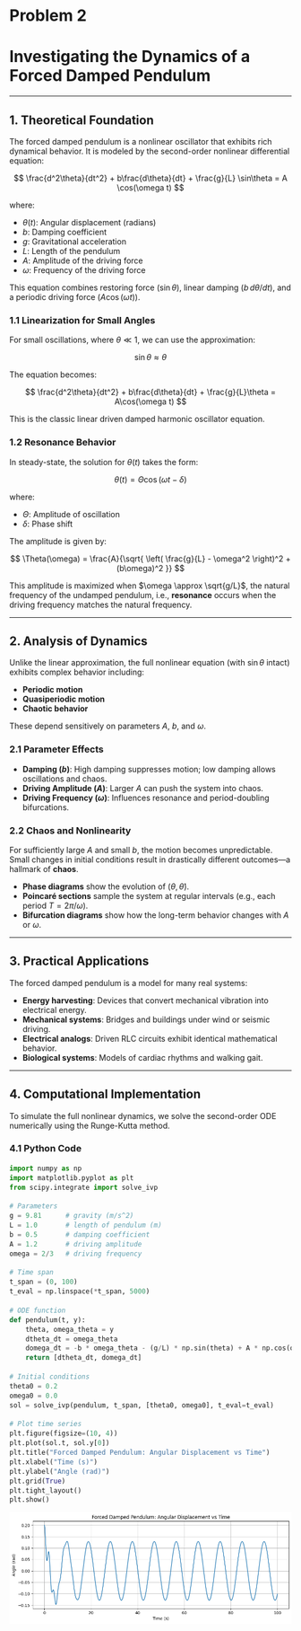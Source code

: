 # Problem 2 

# Investigating the Dynamics of a Forced Damped Pendulum

---

## 1. Theoretical Foundation

The forced damped pendulum is a nonlinear oscillator that exhibits rich dynamical behavior. It is modeled by the second-order nonlinear differential equation:

$$
\frac{d^2\theta}{dt^2} + b\frac{d\theta}{dt} + \frac{g}{L} \sin\theta = A \cos(\omega t)
$$

where:

- $\theta(t)$: Angular displacement (radians)
- $b$: Damping coefficient
- $g$: Gravitational acceleration
- $L$: Length of the pendulum
- $A$: Amplitude of the driving force
- $\omega$: Frequency of the driving force

This equation combines restoring force ($\sin\theta$), linear damping ($b \, d\theta/dt$), and a periodic driving force ($A \cos(\omega t)$).

### 1.1 Linearization for Small Angles

For small oscillations, where $\theta \ll 1$, we can use the approximation:

$$
\sin\theta \approx \theta
$$

The equation becomes:

$$
\frac{d^2\theta}{dt^2} + b\frac{d\theta}{dt} + \frac{g}{L}\theta = A\cos(\omega t)
$$

This is the classic linear driven damped harmonic oscillator equation.

### 1.2 Resonance Behavior

In steady-state, the solution for $\theta(t)$ takes the form:

$$
\theta(t) = \Theta \cos(\omega t - \delta)
$$

where:

- $\Theta$: Amplitude of oscillation
- $\delta$: Phase shift

The amplitude is given by:

$$
\Theta(\omega) = \frac{A}{\sqrt{ \left( \frac{g}{L} - \omega^2 \right)^2 + (b\omega)^2 }}
$$

This amplitude is maximized when $\omega \approx \sqrt{g/L}$, the natural frequency of the undamped pendulum, i.e., **resonance** occurs when the driving frequency matches the natural frequency.

---

## 2. Analysis of Dynamics

Unlike the linear approximation, the full nonlinear equation (with $\sin\theta$ intact) exhibits complex behavior including:

- **Periodic motion**
- **Quasiperiodic motion**
- **Chaotic behavior**

These depend sensitively on parameters $A$, $b$, and $\omega$.

### 2.1 Parameter Effects

- **Damping ($b$)**: High damping suppresses motion; low damping allows oscillations and chaos.
- **Driving Amplitude ($A$)**: Larger $A$ can push the system into chaos.
- **Driving Frequency ($\omega$)**: Influences resonance and period-doubling bifurcations.

### 2.2 Chaos and Nonlinearity

For sufficiently large $A$ and small $b$, the motion becomes unpredictable. Small changes in initial conditions result in drastically different outcomes—a hallmark of **chaos**.

- **Phase diagrams** show the evolution of $(\theta, \dot{\theta})$.
- **Poincaré sections** sample the system at regular intervals (e.g., each period $T = 2\pi/\omega$).
- **Bifurcation diagrams** show how the long-term behavior changes with $A$ or $\omega$.

---

## 3. Practical Applications

The forced damped pendulum is a model for many real systems:

- **Energy harvesting**: Devices that convert mechanical vibration into electrical energy.
- **Mechanical systems**: Bridges and buildings under wind or seismic driving.
- **Electrical analogs**: Driven RLC circuits exhibit identical mathematical behavior.
- **Biological systems**: Models of cardiac rhythms and walking gait.

---

## 4. Computational Implementation

To simulate the full nonlinear dynamics, we solve the second-order ODE numerically using the Runge-Kutta method.

### 4.1 Python Code

```python
import numpy as np
import matplotlib.pyplot as plt
from scipy.integrate import solve_ivp

# Parameters
g = 9.81      # gravity (m/s^2)
L = 1.0       # length of pendulum (m)
b = 0.5       # damping coefficient
A = 1.2       # driving amplitude
omega = 2/3   # driving frequency

# Time span
t_span = (0, 100)
t_eval = np.linspace(*t_span, 5000)

# ODE function
def pendulum(t, y):
    theta, omega_theta = y
    dtheta_dt = omega_theta
    domega_dt = -b * omega_theta - (g/L) * np.sin(theta) + A * np.cos(omega * t)
    return [dtheta_dt, domega_dt]

# Initial conditions
theta0 = 0.2
omega0 = 0.0
sol = solve_ivp(pendulum, t_span, [theta0, omega0], t_eval=t_eval)

# Plot time series
plt.figure(figsize=(10, 4))
plt.plot(sol.t, sol.y[0])
plt.title("Forced Damped Pendulum: Angular Displacement vs Time")
plt.xlabel("Time (s)")
plt.ylabel("Angle (rad)")
plt.grid(True)
plt.tight_layout()
plt.show()
```
![alt text](image-3.png)